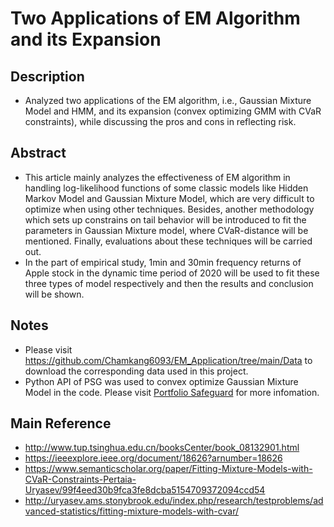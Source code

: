 # Two Applications of EM Algorithm and its Expansion

## Description
* Analyzed two applications of the EM algorithm, i.e., Gaussian Mixture Model and HMM, and its expansion (convex optimizing GMM with CVaR constraints), while discussing the pros and cons in reflecting risk.

## Abstract
* This article mainly analyzes the effectiveness of EM algorithm in handling log-likelihood functions of some classic models like Hidden Markov Model and Gaussian Mixture Model, which are very difficult to optimize when using other techniques. Besides, another methodology which sets up constrains on tail behavior will be introduced to fit the parameters in Gaussian Mixture model, where CVaR-distance will be mentioned. Finally, evaluations about these techniques will be carried out.
* In the part of empirical study, 1min and 30min frequency returns of Apple stock in the dynamic time period of 2020 will be used to fit these three types of model respectively and then the results and conclusion will be shown.

## Notes
* Please visit <a href='https://github.com/Chamkang6093/EM_Application/tree/main/Data' target='_blank'>https://github.com/Chamkang6093/EM_Application/tree/main/Data</a> to download the corresponding data used in this project.
* Python API of PSG was used to convex optimize Gaussian Mixture Model in the code. Please visit <a href='http://aorda.com/index.php/portfolio-safeguard/' target='_blank'>Portfolio Safeguard</a> for more infomation.

## Main Reference
* <a href='http://www.tup.tsinghua.edu.cn/booksCenter/book_08132901.html' target='_blank'>http://www.tup.tsinghua.edu.cn/booksCenter/book_08132901.html</a>
* <a href='https://ieeexplore.ieee.org/document/18626?arnumber=18626' target='_blank'>https://ieeexplore.ieee.org/document/18626?arnumber=18626</a>
* <a href='https://www.semanticscholar.org/paper/Fitting-Mixture-Models-with-CVaR-Constraints-Pertaia-Uryasev/99f4eed30b9fca3fe8dcba5154709372094ccd54' target='_blank'>https://www.semanticscholar.org/paper/Fitting-Mixture-Models-with-CVaR-Constraints-Pertaia-Uryasev/99f4eed30b9fca3fe8dcba5154709372094ccd54</a>
* <a href='http://uryasev.ams.stonybrook.edu/index.php/research/testproblems/advanced-statistics/fitting-mixture-models-with-cvar/' target='_blank'>http://uryasev.ams.stonybrook.edu/index.php/research/testproblems/advanced-statistics/fitting-mixture-models-with-cvar/</a>
